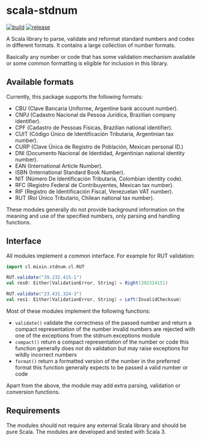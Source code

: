 # scala-stdnum

[![build](https://github.com/ppbustamante/scala-stdnum/actions/workflows/build.yml/badge.svg)](https://github.com/ppbustamante/scala-stdnum/actions/workflows/build.yml)
[![release](https://img.shields.io/github/v/release/ppbustamante/scala-stdnum)](https://github.com/ppbustamante/scala-stdnum/releases)

A Scala library to parse, validate and reformat standard numbers and codes in different formats. It contains a large
collection of number formats.

Basically any number or code that has some validation mechanism available or some common formatting is eligible for
inclusion in this library.

## Available formats

Currently, this package supports the following formats:

- CBU (Clave Bancaria Uniforme, Argentine bank account number).
- CNPJ (Cadastro Nacional da Pessoa Jurídica, Brazilian company identifier).
- CPF (Cadastro de Pessoas Físicas, Brazilian national identifier).
- CUIT (Código Único de Identificación Tributaria, Argentinian tax number).
- CURP (Clave Única de Registro de Población, Mexican personal ID.)
- DNI (Documento Nacional de Identidad, Argentinian national identity number).
- EAN (International Article Number).
- ISBN (International Standard Book Number).
- NIT (Número De Identificación Tributaria, Colombian identity code).
- RFC (Registro Federal de Contribuyentes, Mexican tax number).
- RIF (Registro de Identificación Fiscal, Venezuelan VAT number).
- RUT (Rol Único Tributario, Chilean national tax number).

These modules generally do not provide background information on the meaning and use of the specified numbers, only
parsing and handling functions.

## Interface

All modules implement a common interface. For example for RUT validation:

```scala
import cl.mixin.stdnum.cl.RUT

RUT.validate("39.232.415-1")
val res0: Either[ValidationError, String] = Right(392324151)

RUT.validate("23.431.324-3")
val res1: Either[ValidationError, String] = Left(InvalidChecksum)
```

Most of these modules implement the following functions:

- `validate()` validate the correctness of the passed number and return a compact representation of the number invalid
  numbers are rejected with one of the exceptions from the stdnum.exceptions module
- `compact()` return a compact representation of the number or code this function generally does not do validation but
  may raise exceptions for wildly incorrect numbers
- `format()` return a formatted version of the number in the preferred format this function generally expects to be
  passed a valid number or code

Apart from the above, the module may add extra parsing, validation or conversion functions.

## Requirements

The modules should not require any external Scala library and should be pure Scala. The modules are developed and tested
with Scala 3.

